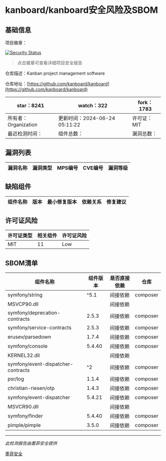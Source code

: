 # kanboard/kanboard安全风险及SBOM

## 基础信息

项目徽章：

[![Security Status](https://www.murphysec.com/platform3/v31/badge/1805316159837319168.svg)](https://www.murphysec.com/console/report/1715442076279767040/1805316159837319168)

> 点击徽章可查看详细项目安全报告

仓库描述：Kanban project management software

仓库地址：[https://github.com/kanboard/kanboard](https://github.com/kanboard/kanboard)

| star：8241 | watch：322 | fork：1783 |
| ----------- | -------------- | ------------ |
| 所有者：Organization | 更新时间：2024-06-24 05:11:22 | 许可证：MIT |
| 最近检测时间： | 组件总数： | 漏洞总数： |




## 漏洞列表

| 漏洞名称 | 漏洞类型 | MPS编号 | CVE编号 | 漏洞等级 |
| ------- | ------ | ------- | ------ | ----- |





## 缺陷组件

| 组件名称 | 版本 | 最小修复版本 | 依赖关系 | 修复建议 |
| -------- | ---- | ------------ | -------- | -------- |





## 许可证风险

| 许可证类型 | 相关组件 | 许可证风险 |
| ---------- | -------- | ---------- |
|MIT|11|Low|




## SBOM清单

| 组件名称 | 组件版本 | 是否直接依赖 | 仓库 |
| -------- | -------- | ------------ | ---- |
|symfony/string|^5.1|间接依赖|composer|
|MSVCP90.dll||间接依赖||
|symfony/deprecation-contracts|2.5.3|间接依赖|composer|
|symfony/service-contracts|2.5.3|间接依赖|composer|
|erusev/parsedown|1.7.4|间接依赖|composer|
|symfony/console|5.4.40|间接依赖|composer|
|KERNEL32.dll||间接依赖||
|symfony/event-dispatcher-contracts|^2|间接依赖|composer|
|psr/log|1.1.4|间接依赖|composer|
|christian-riesen/otp|1.4.3|间接依赖|composer|
|symfony/event-dispatcher|5.4.21|间接依赖|composer|
|MSVCR90.dll||间接依赖||
|symfony/finder|5.4.40|间接依赖|composer|
|pimple/pimple|3.5.0|间接依赖|composer|


------

*此检测报告由墨菲安全提供*

[墨菲安全](www.murphysec.com)